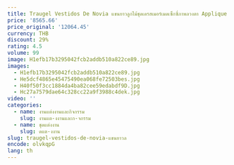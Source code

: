 ```yaml
---
title: Traugel Vestidos De Novia แขนยาวลูกไม้ชุดเดรสเมอร์เมดเซ็กซี่ภาพลวงตา Applique ปุ่ม Court Train ทรัมเป็ตชุดเจ้าสาว
price: '8565.66'
price_original: '12064.45'
currency: THB
discount: 29%
rating: 4.5
volume: 99
image: H1efb17b3295042fcb2addb510a822ce89.jpg
images:
  - H1efb17b3295042fcb2addb510a822ce89.jpg
  - He5dcf4865e45475490ea068fe72503bes.jpg
  - H40f50f3cc1884da4ba82cee59edabdf9D.jpg
  - Hc27a7579dae64c328cc22a9f3988c4dek.jpg
video: ''
categories:
  - name: งานแต่งงานและกิจกรรม
    slug: งานแต-งงานและก-จกรรม
  - name: ชุดแต่งงาน
    slug: ดแต-งงาน
slug: traugel-vestidos-de-novia-แขนยาวล
encode: olvkqpG
lang: th
---
```

  